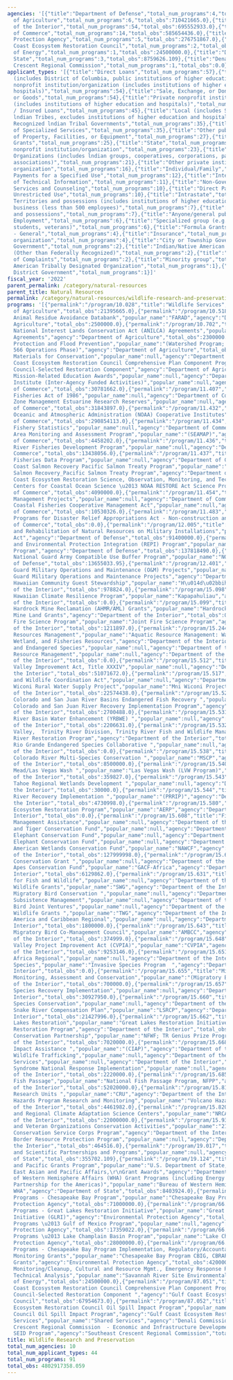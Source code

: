 ```yaml
---
agencies: '[{"title":"Department of Defense","total_num_programs":4,"total_obs":2342873523.95},{"title":"Department
  of Agriculture","total_num_programs":6,"total_obs":710421665.0},{"title":"Department
  of the Interior","total_num_programs":54,"total_obs":695552933.0},{"title":"Department
  of Commerce","total_num_programs":14,"total_obs":585654436.0},{"title":"Environmental
  Protection Agency","total_num_programs":5,"total_obs":276751867.0},{"title":"Gulf
  Coast Ecosystem Restoration Council","total_num_programs":2,"total_obs":158403307.0},{"title":"Department
  of Energy","total_num_programs":1,"total_obs":24500000.0},{"title":"Department of
  State","total_num_programs":3,"total_obs":8759626.109},{"title":"Denali Commission","total_num_programs":1,"total_obs":0.0},{"title":"Southeast
  Crescent Regional Commission","total_num_programs":1,"total_obs":0.0}]'
applicant_types: '[{"title":"Direct Loans","total_num_programs":57},{"title":"State
  (includes District of Columbia, public institutions of higher education and hospitals)","total_num_programs":57},{"title":"Public
  nonprofit institution/organization (includes institutions of higher education and
  hospitals)","total_num_programs":54},{"title":"Sale, Exchange, or Donation of Property
  or Goods","total_num_programs":54},{"title":"Private nonprofit institution/organization
  (includes institutions of higher education and hospitals)","total_num_programs":50},{"title":"Guaranteed
  / Insured Loans","total_num_programs":45},{"title":"Local (includes State-designated
  lndian Tribes, excludes institutions of higher education and hospitals","total_num_programs":45},{"title":"Federally
  Recognized lndian Tribal Governments","total_num_programs":35},{"title":"Provision
  of Specialized Services","total_num_programs":35},{"title":"Other public institution/organization","total_num_programs":27},{"title":"Use
  of Property, Facilities, or Equipment","total_num_programs":27},{"title":"Federal","total_num_programs":25},{"title":"Project
  Grants","total_num_programs":25},{"title":"State","total_num_programs":25},{"title":"Quasi-public
  nonprofit institution/organization","total_num_programs":23},{"title":"Native American
  Organizations (includes lndian groups, cooperatives, corporations, partnerships,
  associations)","total_num_programs":21},{"title":"Other private institutions/organizations","total_num_programs":21},{"title":"Profit
  organization","total_num_programs":16},{"title":"Individual/Family","total_num_programs":13},{"title":"Training","total_num_programs":13},{"title":"Direct
  Payments for a Specified Use","total_num_programs":12},{"title":"Interstate","total_num_programs":12},{"title":"Dissemination
  of Technical Information","total_num_programs":11},{"title":"Non-Government - General","total_num_programs":11},{"title":"Advisory
  Services and Counseling","total_num_programs":10},{"title":"Direct Payments with
  Unrestricted Use","total_num_programs":10},{"title":"Intrastate","total_num_programs":10},{"title":"U.S.
  Territories and possessions (includes institutions of higher education and hospitals)","total_num_programs":10},{"title":"Small
  business (less than 500 employees)","total_num_programs":7},{"title":"U.S. Territories
  and possessions","total_num_programs":7},{"title":"Anyone/general public","total_num_programs":6},{"title":"Federal
  Employment","total_num_programs":6},{"title":"Specialized group (e.g. health professionals,
  students, veterans)","total_num_programs":6},{"title":"Formula Grants","total_num_programs":4},{"title":"Government
  - General","total_num_programs":4},{"title":"Insurance","total_num_programs":4},{"title":"Sponsored
  organization","total_num_programs":4},{"title":"City or Township Government","total_num_programs":2},{"title":"County
  Government","total_num_programs":2},{"title":"Indian/Native American Tribal Government
  (Other than Federally Recognized)","total_num_programs":2},{"title":"Investigation
  of Complaints","total_num_programs":2},{"title":"Minority group","total_num_programs":2},{"title":"Indian/Native
  American Tribally Designated Organization","total_num_programs":1},{"title":"Special
  District Government","total_num_programs":1}]'
fiscal_year: '2022'
parent_permalink: /category/natural-resources
parent_title: Natural Resources
permalink: /category/natural-resources/wildlife-research-and-preservation
programs: '[{"permalink":"/program/10.028","title":"Wildlife Services","popular_name":null,"agency":"Department
  of Agriculture","total_obs":21395665.0},{"permalink":"/program/10.518","title":"Food
  Animal Residue Avoidance Databank","popular_name":"FARAD","agency":"Department of
  Agriculture","total_obs":2500000.0},{"permalink":"/program/10.702","title":"Alaska
  National Interest Lands Conservation Act (ANILCA) Agreements","popular_name":"ANILCA
  Agreements","agency":"Department of Agriculture","total_obs":2300000.0},{"permalink":"/program/10.904","title":"Watershed
  Protection and Flood Prevention","popular_name":"(Watershed Program; Public Law
  566 Operations Phase)","agency":"Department of Agriculture","total_obs":668460000.0},{"permalink":"/program/10.905","title":"Plant
  Materials for Conservation","popular_name":null,"agency":"Department of Agriculture","total_obs":11681000.0},{"permalink":"/program/10.936","title":"Gulf
  Coast Ecosystem Restoration Council Comprehensive Plan Component Program","popular_name":"RESTORE
  Council-Selected Restoration Component","agency":"Department of Agriculture","total_obs":4085000.0},{"permalink":"/program/11.008","title":"NOAA
  Mission-Related Education Awards","popular_name":null,"agency":"Department of Commerce","total_obs":7538799.0},{"permalink":"/program/11.405","title":"Cooperative
  Institute (Inter-Agency Funded Activities)","popular_name":null,"agency":"Department
  of Commerce","total_obs":30781662.0},{"permalink":"/program/11.407","title":"Interjurisdictional
  Fisheries Act of 1986","popular_name":null,"agency":"Department of Commerce","total_obs":6820055.0},{"permalink":"/program/11.420","title":"Coastal
  Zone Management Estuarine Research Reserves","popular_name":null,"agency":"Department
  of Commerce","total_obs":31843897.0},{"permalink":"/program/11.432","title":"National
  Oceanic and Atmospheric Administration (NOAA) Cooperative Institutes","popular_name":null,"agency":"Department
  of Commerce","total_obs":290854113.0},{"permalink":"/program/11.434","title":"Cooperative
  Fishery Statistics","popular_name":null,"agency":"Department of Commerce","total_obs":15188032.0},{"permalink":"/program/11.435","title":"Southeast
  Area Monitoring and Assessment Program","popular_name":"(SEAMAP)","agency":"Department
  of Commerce","total_obs":4458202.0},{"permalink":"/program/11.436","title":"Columbia
  River Fisheries Development Program","popular_name":null,"agency":"Department of
  Commerce","total_obs":13438056.0},{"permalink":"/program/11.437","title":"Pacific
  Fisheries Data Program","popular_name":null,"agency":"Department of Commerce","total_obs":25876298.0},{"permalink":"/program/11.438","title":"Pacific
  Coast Salmon Recovery Pacific Salmon Treaty Program","popular_name":"Pacific Coast
  Salmon Recovery_Pacific Salmon Treaty Program","agency":"Department of Commerce","total_obs":130918099.0},{"permalink":"/program/11.451","title":"Gulf
  Coast Ecosystem Restoration Science, Observation, Monitoring, and Technology ","popular_name":"National
  Centers for Coastal Ocean Science \u2013 NOAA RESTORE Act Science Program","agency":"Department
  of Commerce","total_obs":4090000.0},{"permalink":"/program/11.454","title":"Unallied
  Management Projects","popular_name":null,"agency":"Department of Commerce","total_obs":13316897.0},{"permalink":"/program/11.474","title":"Atlantic
  Coastal Fisheries Cooperative Management Act","popular_name":null,"agency":"Department
  of Commerce","total_obs":10530326.0},{"permalink":"/program/11.483","title":"NOAA
  Programs for Disaster Relief Appropriations Act - Non-construction and Construction","popular_name":null,"agency":"Department
  of Commerce","total_obs":0.0},{"permalink":"/program/12.005","title":"Conservation
  and Rehabilitation of Natural Resources on Military Installations","popular_name":"Sikes
  Act","agency":"Department of Defense","total_obs":91400000.0},{"permalink":"/program/12.017","title":"Readiness
  and Environmental Protection Integration (REPI) Program","popular_name":"DoD REPI
  Program","agency":"Department of Defense","total_obs":137818490.0},{"permalink":"/program/12.021","title":"Army
  National Guard Army Compatible Use Buffer Program","popular_name":"NGB ACUB","agency":"Department
  of Defense","total_obs":13655033.95},{"permalink":"/program/12.401","title":"National
  Guard Military Operations and Maintenance (O&M) Projects","popular_name":"National
  Guard Military Operations and Maintenance Projects","agency":"Department of Defense","total_obs":2100000000.0},{"permalink":"/program/15.068","title":"Native
  Hawaiian Community Guest Stewardship","popular_name":"H\u014d\u02bbihi Grant Program","agency":"Department
  of the Interior","total_obs":978824.0},{"permalink":"/program/15.098","title":"Native
  Hawaiian Climate Resilience Program","popular_name":"Kapapahuliau","agency":"Department
  of the Interior","total_obs":0.0},{"permalink":"/program/15.099","title":"Abandoned
  Hardrock Mine Reclamation (AHMR/AML) Grants","popular_name":"Hardrock Abandoned
  Mine Land Grants","agency":"Department of the Interior","total_obs":0.0},{"permalink":"/program/15.232","title":"Joint
  Fire Science Program","popular_name":"Joint Fire Science Program","agency":"Department
  of the Interior","total_obs":1211897.0},{"permalink":"/program/15.244","title":"Aquatics
  Resources Management","popular_name":"Aquatic Resource Management: Water, Riparian,
  Wetland, and Fisheries Resources","agency":"Department of the Interior","total_obs":3749892.0},{"permalink":"/program/15.246","title":"Threatened
  and Endangered Species","popular_name":null,"agency":"Department of the Interior","total_obs":2246669.0},{"permalink":"/program/15.247","title":"Wildlife
  Resource Management","popular_name":null,"agency":"Department of the Interior","total_obs":9782775.0},{"permalink":"/program/15.435","title":"GoMESA","popular_name":null,"agency":"Department
  of the Interior","total_obs":0.0},{"permalink":"/program/15.512","title":"Central
  Valley Improvement Act, Title XXXIV","popular_name":null,"agency":"Department of
  the Interior","total_obs":51071672.0},{"permalink":"/program/15.517","title":"Fish
  and Wildlife Coordination Act","popular_name":null,"agency":"Department of the Interior","total_obs":51000000.0},{"permalink":"/program/15.522","title":"Mni
  Wiconi Rural Water Supply Project","popular_name":"Mni Wiconi Project","agency":"Department
  of the Interior","total_obs":22574438.0},{"permalink":"/program/15.529","title":"Upper
  Colorado and San Juan River Basins Endangered Fish Recovery ","popular_name":"Upper
  Colorado and San Juan River Recovery Implementation Program","agency":"Department
  of the Interior","total_obs":2700488.0},{"permalink":"/program/15.531","title":"Yakima
  River Basin Water Enhancement (YRBWE) ","popular_name":null,"agency":"Department
  of the Interior","total_obs":2206631.0},{"permalink":"/program/15.532","title":"Central
  Valley,  Trinity River Division, Trinity River Fish and Wildlife Management","popular_name":"Trinity
  River Restoration Program","agency":"Department of the Interior","total_obs":20099694.0},{"permalink":"/program/15.537","title":"Middle
  Rio Grande Endangered Species Collaborative ","popular_name":null,"agency":"Department
  of the Interior","total_obs":0.0},{"permalink":"/program/15.538","title":"Lower
  Colorado River Multi-Species Conservation ","popular_name":"MSCP","agency":"Department
  of the Interior","total_obs":8500000.0},{"permalink":"/program/15.540","title":"Lake
  Mead/Las Vegas Wash ","popular_name":"Las Vegas Wash (LVW Program)","agency":"Department
  of the Interior","total_obs":359827.0},{"permalink":"/program/15.543","title":"Lake
  Tahoe Regional Wetlands Development ","popular_name":null,"agency":"Department of
  the Interior","total_obs":30000.0},{"permalink":"/program/15.544","title":"Platte
  River Recovery Implementation ","popular_name":"(PRRIP)","agency":"Department of
  the Interior","total_obs":4730998.0},{"permalink":"/program/15.580","title":"Aquatic
  Ecosystem Restoration Program","popular_name":"AERP","agency":"Department of the
  Interior","total_obs":0.0},{"permalink":"/program/15.608","title":"Fish and Wildlife
  Management Assistance","popular_name":null,"agency":"Department of the Interior","total_obs":20388655.0},{"permalink":"/program/15.619","title":"Rhinoceros
  and Tiger Conservation Fund","popular_name":null,"agency":"Department of the Interior","total_obs":4786151.0},{"permalink":"/program/15.620","title":"African
  Elephant Conservation Fund","popular_name":null,"agency":"Department of the Interior","total_obs":6300000.0},{"permalink":"/program/15.621","title":"Asian
  Elephant Conservation Fund","popular_name":null,"agency":"Department of the Interior","total_obs":2877395.0},{"permalink":"/program/15.623","title":"North
  American Wetlands Conservation Fund","popular_name":"NAWCF","agency":"Department
  of the Interior","total_obs":127999998.0},{"permalink":"/program/15.628","title":"Multistate
  Conservation Grant ","popular_name":null,"agency":"Department of the Interior","total_obs":11000000.0},{"permalink":"/program/15.629","title":"Great
  Apes Conservation Fund","popular_name":"GACF-Africa","agency":"Department of the
  Interior","total_obs":6129862.0},{"permalink":"/program/15.631","title":"Partners
  for Fish and Wildlife","popular_name":null,"agency":"Department of the Interior","total_obs":15000000.0},{"permalink":"/program/15.634","title":"State
  Wildlife Grants","popular_name":"SWG","agency":"Department of the Interior","total_obs":63561999.0},{"permalink":"/program/15.635","title":"Neotropical
  Migratory Bird Conservation ","popular_name":null,"agency":"Department of the Interior","total_obs":4861728.0},{"permalink":"/program/15.636","title":"Alaska
  Subsistence Management","popular_name":null,"agency":"Department of the Interior","total_obs":6040000.0},{"permalink":"/program/15.637","title":"Migratory
  Bird Joint Ventures","popular_name":null,"agency":"Department of the Interior","total_obs":7499998.0},{"permalink":"/program/15.639","title":"Tribal
  Wildlife Grants ","popular_name":"TWG","agency":"Department of the Interior","total_obs":5999998.0},{"permalink":"/program/15.640","title":"Latin
  America and Caribbean Regional","popular_name":null,"agency":"Department of the
  Interior","total_obs":1800000.0},{"permalink":"/program/15.643","title":"Alaska
  Migratory Bird Co-Management Council","popular_name":"AMBCC","agency":"Department
  of the Interior","total_obs":374999.0},{"permalink":"/program/15.648","title":"Central
  Valley Project Improvement Act (CVPIA)","popular_name":"CVPIA","agency":"Department
  of the Interior","total_obs":9253146.0},{"permalink":"/program/15.651","title":"Central
  Africa Regional","popular_name":null,"agency":"Department of the Interior","total_obs":6626749.0},{"permalink":"/program/15.652","title":"Invasive
  Species","popular_name":"Invasive Species Program  ","agency":"Department of the
  Interior","total_obs":0.0},{"permalink":"/program/15.655","title":"Migratory Bird
  Monitoring, Assessment and Conservation","popular_name":"(Migratory Bird)","agency":"Department
  of the Interior","total_obs":700000.0},{"permalink":"/program/15.657","title":"Endangered
  Species Recovery Implementation","popular_name":null,"agency":"Department of the
  Interior","total_obs":30927950.0},{"permalink":"/program/15.660","title":"Candidate
  Species Conservation","popular_name":null,"agency":"Department of the Interior","total_obs":2539088.0},{"permalink":"/program/15.661","title":"Lower
  Snake River Compensation Plan","popular_name":"LSRCP","agency":"Department of the
  Interior","total_obs":21427996.0},{"permalink":"/program/15.662","title":"Great
  Lakes Restoration","popular_name":"Great Lakes Restoration Initiative; Great Lakes
  Restoration Program","agency":"Department of the Interior","total_obs":25000000.0},{"permalink":"/program/15.663","title":"NFWF-USFWS
  Conservation Partnership","popular_name":"NFWF; TR Genius Prize Program","agency":"Department
  of the Interior","total_obs":7020000.0},{"permalink":"/program/15.668","title":"Coastal
  Impact Assistance ","popular_name":"(CIAP)","agency":"Department of the Interior","total_obs":0.0},{"permalink":"/program/15.679","title":"Combating
  Wildlife Trafficking","popular_name":null,"agency":"Department of the Interior","total_obs":2400000.0},{"permalink":"/program/15.682","title":"Experienced
  Services","popular_name":null,"agency":"Department of the Interior","total_obs":1620704.0},{"permalink":"/program/15.684","title":"White-nose
  Syndrome National Response Implementation","popular_name":null,"agency":"Department
  of the Interior","total_obs":2220000.0},{"permalink":"/program/15.685","title":"National
  Fish Passage","popular_name":"National Fish Passage Program, NFPP","agency":"Department
  of the Interior","total_obs":52020000.0},{"permalink":"/program/15.812","title":"Cooperative
  Research Units ","popular_name":"CRU","agency":"Department of the Interior","total_obs":12702632.0},{"permalink":"/program/15.818","title":"Volcano
  Hazards Program Research and Monitoring","popular_name":"Volcano Hazards Program","agency":"Department
  of the Interior","total_obs":4461982.0},{"permalink":"/program/15.820","title":"National
  and Regional Climate Adaptation Science Centers","popular_name":"NRCASC","agency":"Department
  of the Interior","total_obs":22000000.0},{"permalink":"/program/15.931","title":"Youth
  and Veteran Organizations Conservation Activities","popular_name":"21st Century
  Conservation Service Corps Program","agency":"Department of the Interior","total_obs":28303582.0},{"permalink":"/program/15.963","title":"Southwest
  Border Resource Protection Program","popular_name":null,"agency":"Department of
  the Interior","total_obs":464516.0},{"permalink":"/program/19.017","title":"Environmental
  and Scientific Partnerships and Programs","popular_name":null,"agency":"Department
  of State","total_obs":355702.109},{"permalink":"/program/19.124","title":"East Asia
  and Pacific Grants Program","popular_name":"U.S. Department of State, Bureau of
  East Asian and Pacific Affairs,\r\nGrant Awards","agency":"Department of State","total_obs":0.0},{"permalink":"/program/19.750","title":"Bureau
  of Western Hemisphere Affairs (WHA) Grant Programs (including Energy and Climate
  Partnership for the Americas)","popular_name":"Bureau of Western Hemisphere Affairs
  WHA","agency":"Department of State","total_obs":8403924.0},{"permalink":"/program/66.466","title":"Geographic
  Programs - Chesapeake Bay Program","popular_name":"Chesapeake Bay Program","agency":"Environmental
  Protection Agency","total_obs":71000000.0},{"permalink":"/program/66.469","title":"Geographic
  Programs - Great Lakes Restoration Initiative","popular_name":"Great Lakes Restoration
  Initiative (GLRI)","agency":"Environmental Protection Agency","total_obs":118392845.0},{"permalink":"/program/66.475","title":"Geographic
  Programs \u2013 Gulf of Mexico Program","popular_name":null,"agency":"Environmental
  Protection Agency","total_obs":17359022.0},{"permalink":"/program/66.481","title":"Geographic
  Programs \u2013 Lake Champlain Basin Program","popular_name":"Lake Champlain Program","agency":"Environmental
  Protection Agency","total_obs":28000000.0},{"permalink":"/program/66.964","title":"Geographic
  Programs - Chesapeake Bay Program Implementation, Regulatory/Accountability and
  Monitoring Grants","popular_name":"Chesapeake Bay Program CBIG, CBRAP and Monitoring
  Grants","agency":"Environmental Protection Agency","total_obs":42000000.0},{"permalink":"/program/81.214","title":"Environmental
  Monitoring/Cleanup, Cultural and Resource Mgmt., Emergency Response Research, Outreach,
  Technical Analysis","popular_name":"Savannah River Site Environmental Monitoring/Cleanup","agency":"Department
  of Energy","total_obs":24500000.0},{"permalink":"/program/87.051","title":"Gulf
  Coast Ecosystem Restoration Council Comprehensive Plan Component Program","popular_name":"RESTORE
  Council-Selected Restoration Component ","agency":"Gulf Coast Ecosystem Restoration
  Council","total_obs":67954673.0},{"permalink":"/program/87.052","title":"Gulf Coast
  Ecosystem Restoration Council Oil Spill Impact Program","popular_name":"RESTORE
  Council Oil Spill Impact Program","agency":"Gulf Coast Ecosystem Restoration Council","total_obs":90448634.0},{"permalink":"/program/90.199","title":"Shared
  Services","popular_name":"Shared Services","agency":"Denali Commission","total_obs":0.0},{"permalink":"/program/90.705","title":"Southeast
  Crescent Regional Commission  - Economic and Infrastructure Development Grants","popular_name":"SCRC
  SEID Program","agency":"Southeast Crescent Regional Commission","total_obs":0.0}]'
title: Wildlife Research and Preservation
total_num_agencies: 10
total_num_applicant_types: 44
total_num_programs: 91
total_obs: 4802917358.059
---
```

